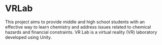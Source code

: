 # VRLab
This project aims to provide middle and high school students with an effective way to learn chemistry and address issues related to chemical hazards and financial constraints. VR Lab is a virtual reality (VR) laboratory developed using Unity. 
